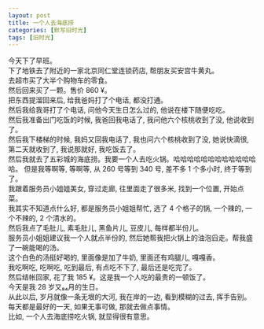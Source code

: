 ```yaml
---
layout: post
title: 一个人去海底捞
categories: [默写旧时光]
tags: [旧时光]
---
```

今天下了早班。   
下了地铁去了附近的一家北京同仁堂连锁药店, 帮朋友买安宫牛黄丸。     
去超市买了大半个购物车的零食。  
然后回来买了一颗。售价 860 ¥。  
把东西提溜回来后, 给我爸妈打了个电话, 都没打通。  
然后我给我哥打了个电话, 问他今天生日怎么过的, 他说在楼下随便吃吃。  
然后我准备出门吃饭的时候, 我爸回我电话了, 我问他六个核桃收到了没, 他说收到了。  
然后我下楼梯的时候, 我妈又回我电话了, 我也问六个核桃收到了没, 她说快滴很, 第二天就收到了, 我说那就好, 我吃饭去了。  
然后我就去了五彩城的海底捞。我要一个人去吃火锅。哈哈哈哈哈哈哈哈哈哈哈哈哈。
但是我等啊等, 等啊等, 从 260 号等到 340 号, 差不多 1 个多小时, 终于等到了。    
我跟着服务员小姐姐美女, 穿过走廊, 往里面走了很多米, 找到一个位置, 开始点菜。  
我其实不知道点什么好, 都是服务员小姐姐帮忙, 选了 4 个格子的锅, 一个辣的, 一个不辣的, 2 个清水的。  
然后我点了毛肚儿, 素毛肚儿, 黑鱼片儿, 豆皮儿, 每样都半份儿。  
服务员小姐姐建议我一个人就点半份的, 然后她帮我把火锅上的油泡舀走。帮我盛了一碗能喝的汤。    
这个白色的汤挺好喝的, 里面像是加了牛奶, 里面还有鸡腿儿, 嘎嘎香。    
我吃啊吃, 吃啊吃, 吃到最后, 有点吃不下了, 最后还是吃完了。   
然后结帐回家, 花了我 185 ¥。这是我一个人吃的最贵的一顿饭了。  
今天是我 28 岁又₈₄月的生日。  
从此以后, 岁月就像一条无垠的大河, 我在岸的一边, 看到模糊的过去, 挥手告别。   
每天都是最好的一天, 如果无事可做, 那就去做点事情。  
比如, 一个人去海底捞吃火锅, 就显得很有意思。  
